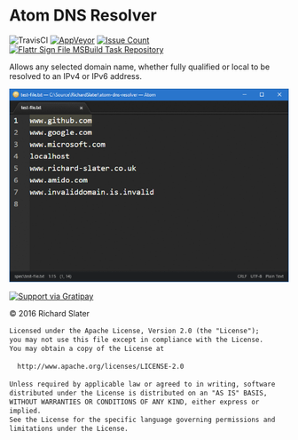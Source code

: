 # Atom DNS Resolver

![TravisCI](https://travis-ci.org/RichardSlater/atom-dns-resolver.svg?branch=master) [![AppVeyor](https://ci.appveyor.com/api/projects/status/m7fgyausf7bo2waf?svg=true)](https://ci.appveyor.com/project/richard-slater/atom-dns-resolver) [![Issue Count](https://codeclimate.com/github/RichardSlater/atom-dns-resolver/badges/issue_count.svg)](https://codeclimate.com/github/RichardSlater/atom-dns-resolver) [![Flattr Sign File MSBuild Task Repository](http://api.flattr.com/button/flattr-badge-large.png)](https://flattr.com/submit/auto?user_id=RichardSlater&url=http://github.com/RichardSlater/atom-dns-resolver&title=Atom%20Editor%20DNS%20Resolver&language=en_GB&tags=github&category=software)

Allows any selected domain name, whether fully qualified or local to be resolved to an IPv4 or IPv6 address.

![DNS Resolver Screenshot](assets/screenshot.gif)

[![Support via Gratipay](https://cdn.rawgit.com/gratipay/gratipay-badge/2.3.0/dist/gratipay.svg)](https://gratipay.com/~RichardSlater/)

&copy; 2016 Richard Slater

    Licensed under the Apache License, Version 2.0 (the "License");
    you may not use this file except in compliance with the License.
    You may obtain a copy of the License at

      http://www.apache.org/licenses/LICENSE-2.0

    Unless required by applicable law or agreed to in writing, software
    distributed under the License is distributed on an "AS IS" BASIS,
    WITHOUT WARRANTIES OR CONDITIONS OF ANY KIND, either express or implied.
    See the License for the specific language governing permissions and
    limitations under the License.
